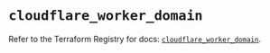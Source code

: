 # `cloudflare_worker_domain`

Refer to the Terraform Registry for docs: [`cloudflare_worker_domain`](https://registry.terraform.io/providers/cloudflare/cloudflare/4.38.0/docs/resources/worker_domain).
